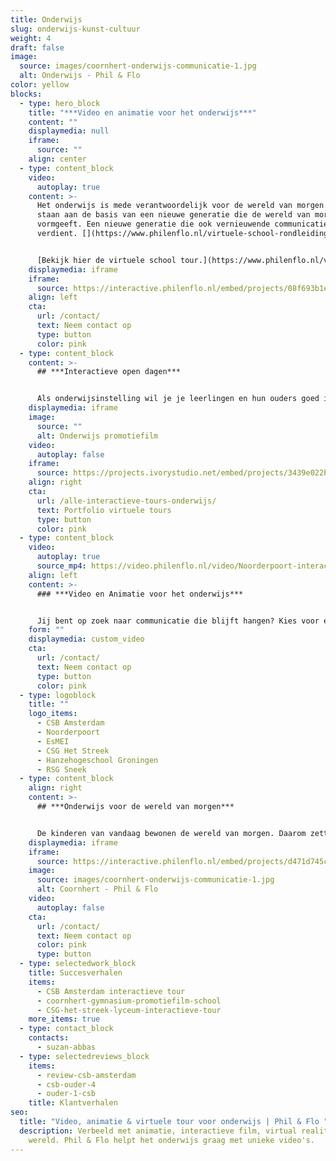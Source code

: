 ```yaml
---
title: Onderwijs
slug: onderwijs-kunst-cultuur
weight: 4
draft: false
image:
  source: images/coornhert-onderwijs-communicatie-1.jpg
  alt: Onderwijs - Phil & Flo
color: yellow
blocks:
  - type: hero_block
    title: "***Video en animatie voor het onderwijs***"
    content: ""
    displaymedia: null
    iframe:
      source: ""
    align: center
  - type: content_block
    video:
      autoplay: true
    content: >-
      Het onderwijs is mede verantwoordelijk voor de wereld van morgen. Zij
      staan aan de basis van een nieuwe generatie die de wereld van morgen
      vormgeeft. Een nieuwe generatie die ook vernieuwende communicatie
      verdient. [](https://www.philenflo.nl/virtuele-school-rondleiding/)


      [Bekijk hier de virtuele school tour.](https://www.philenflo.nl/virtuele-school-rondleiding/)
    displaymedia: iframe
    iframe:
      source: https://interactive.philenflo.nl/embed/projects/08f693b1e5172b3ebfa10e00?iv_branded=1
    align: left
    cta:
      url: /contact/
      text: Neem contact op
      type: button
      color: pink
  - type: content_block
    content: >-
      ## ***Interactieve open dagen***


      Als onderwijsinstelling wil je je leerlingen en hun ouders goed informeren. Daarom denkt Phil & Flo goed met je mee over de juiste inzet van middelen om deze doelgroep optimaal te informeren. Met deze mindset realiseren we resultaten die verder gaan dan alleen [video](https://www.philenflo.nl/oplossingen/video-laten-maken/) of een [animatie](https://www.philenflo.nl/oplossingen/animatie-laten-maken/).
    displaymedia: iframe
    image:
      source: ""
      alt: Onderwijs promotiefilm
    video:
      autoplay: false
    iframe:
      source: https://projects.ivorystudio.net/embed/projects/3439e022b9b8aaad7250b257
    align: right
    cta:
      url: /alle-interactieve-tours-onderwijs/
      text: Portfolio virtuele tours
      type: button
      color: pink
  - type: content_block
    video:
      autoplay: true
      source_mp4: https://video.philenflo.nl/video/Noorderpoort-interactieve-video-tour.mp4
    align: left
    content: >-
      ### ***Video en Animatie voor het onderwijs***


      Jij bent op zoek naar communicatie die blijft hangen? Kies voor een [animatiefilm](https://www.philenflo.nl/animatiefilm-laten-maken/), [video](https://www.philenflo.nl/oplossingen/video-laten-maken/), [virtuele tour](https://www.philenflo.nl/virtuele-tour/) of interactieve video, speciaal op maat geproduceerd voor jouw onderwijsinstelling. Werk samen met een videospecialist op het gebied van onderwijs, dit voorkomt misverstanden en stroeve samenwerkingen. Kies voor een strategisch en creatief partner zoals Phil & Flo en kies voor een leuke samenwerking.
    form: ""
    displaymedia: custom_video
    cta:
      url: /contact/
      text: Neem contact op
      type: button
      color: pink
  - type: logoblock
    title: ""
    logo_items:
      - CSB Amsterdam
      - Noorderpoort
      - EsMEI
      - CSG Het Streek
      - Hanzehogeschool Groningen
      - RSG Sneek
  - type: content_block
    align: right
    content: >-
      ## ***Onderwijs voor de wereld van morgen***


      De kinderen van vandaag bewonen de wereld van morgen. Daarom zetten wij ons in voor inspirerend en vernieuwend onderwijs. We willen de volgende generatie de mogelijkheden bieden die nodig zijn om onderdeel uit te maken van een betere en kansrijke toekomst. We doen dit door samenwerkingen aan te gaan met onderwijsinstellingen die dezelfde overtuiging en hebben; de opleiders van de wereld van morgen.
    displaymedia: iframe
    iframe:
      source: https://interactive.philenflo.nl/embed/projects/d471d745c81adaa616ce9290?iv_branded=1
    image:
      source: images/coornhert-onderwijs-communicatie-1.jpg
      alt: Coornhert - Phil & Flo
    video:
      autoplay: false
    cta:
      url: /contact/
      text: Neem contact op
      color: pink
      type: button
  - type: selectedwork_block
    title: Succesverhalen
    items:
      - CSB Amsterdam interactieve tour
      - coornhert-gymnasium-promotiefilm-school
      - CSG-het-streek-lyceum-interactieve-tour
    more_items: true
  - type: contact_block
    contacts:
      - suzan-abbas
  - type: selectedreviews_block
    items:
      - review-csb-amsterdam
      - csb-ouder-4
      - ouder-1-csb
    title: Klantverhalen
seo:
  title: "Video, animatie & virtuele tour voor onderwijs | Phil & Flo "
  description: Verbeeld met animatie, interactieve film, virtual reality jouw
    wereld. Phil & Flo helpt het onderwijs graag met unieke video's.
---
```

